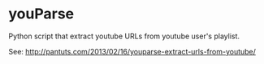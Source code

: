 youParse
========
Python script that extract youtube URLs from youtube user's playlist.

See: http://pantuts.com/2013/02/16/youparse-extract-urls-from-youtube/
